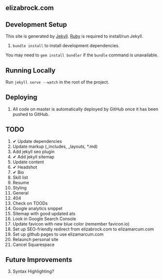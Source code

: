 elizabrock.com
--------------

## Development Setup

This site is generated by [Jekyll](http://jekyllrb.com/). [Ruby](https://www.ruby-lang.org) is required to install/run Jekyll.

1. `bundle install` to install development dependencies.

You may need to `gem install bundler` if the `bundle` command is unavailable.

## Running Locally

Run `jekyll serve --watch` in the root of the project.


## Deploying

1. All code on master is automatically deployed by GitHub once it has been pushed to GitHub.

## TODO

1. ✔ Update dependencies
2. Update markup (\_includes, \_layouts, \*.md)
3. Add jekyll seo plugin
4. ✔ Add jekyll sitemap
2. Update content
  1. ✔ Headshot
  1. ✔ Bio
  2. Skill list
  3. Resume
0. Styling
  1. General
  2. 404
24. Check on TOODs
1. Google analytics snippet
2. Sitemap with good updated ats
14. Look in Google Search Console
3. Update favicon with new blue color (remember favicon.io)
10. Set up SEO-friendly redirect from elizabrock.com to elizamarcum.com
11. Set up github pages to use elizamarcum.com
12. Relaunch personal site
13. Cancel Squarespace

## Future Improvements

3. Syntax Highlighting?
